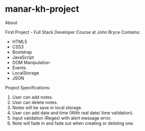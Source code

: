 # manar-kh-project

About

First Project - Full Stack Developer Course at John Bryce
Contains:

- HTML5
- CSS3
- Bootstrap
- JavaScript
- DOM Manipulation
- Events
- LocalStorage
- JSON

Project Specifications:

1. User can add notes.
2. User can delete notes.
3. Notes will be save in local storage.
4. User can add date and time (With real date/ time validation).
5. Input validation (Regex) with alert message error.
6. Note will fade in and fade out when creating or deleting one.
